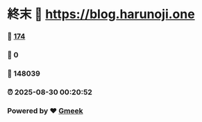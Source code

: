 # 終末 :link: https://blog.harunoji.one 
### :page_facing_up: [174](https://blog.harunoji.one/tag.html) 
### :speech_balloon: 0 
### :hibiscus: 148039 
### :alarm_clock: 2025-08-30 00:20:52 
### Powered by :heart: [Gmeek](https://github.com/Meekdai/Gmeek)

